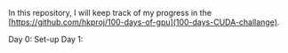 In this repository, I will keep track of my progress in the [https://github.com/hkproj/100-days-of-gpu](100-days-CUDA-challange).

Day 0: Set-up
Day 1: